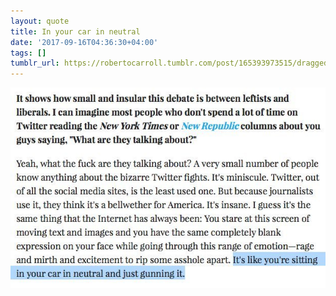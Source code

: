 ```yaml
---
layout: quote
title: In your car in neutral
date: '2017-09-16T04:36:30+04:00'
tags: []
tumblr_url: https://robertocarroll.tumblr.com/post/165393973515/dragged-from-desktop
---
```

<img src="/images/quotes/tumblr_owd6kuCVmP1u0ytjpo1_1280.jpg"/>

